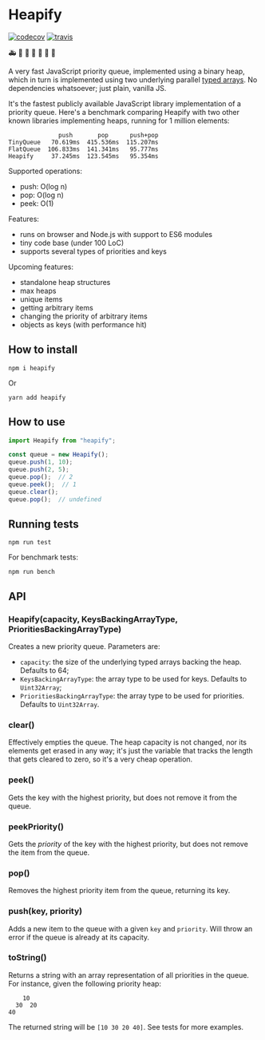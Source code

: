 
# Heapify

[![codecov](https://codecov.io/gh/luciopaiva/heapify/branch/master/graph/badge.svg)](https://codecov.io/gh/luciopaiva/heapify)
[![travis](https://api.travis-ci.com/luciopaiva/heapify.svg?branch=master)](https://travis-ci.com/luciopaiva/heapify)

🚑 🚴 🚌 🚕 🚗 🚚 🚛

A very fast JavaScript priority queue, implemented using a binary heap, which in turn is implemented using two underlying parallel [typed arrays](https://developer.mozilla.org/en-US/docs/Web/JavaScript/Reference/Global_Objects/TypedArray). No dependencies whatsoever; just plain, vanilla JS.

It's the fastest publicly available JavaScript library implementation of a priority queue. Here's a benchmark comparing Heapify with two other known libraries implementing heaps, running for 1 million elements:

```
              push       pop      push+pop
TinyQueue   70.619ms  415.536ms  115.207ms
FlatQueue  106.833ms  141.341ms   95.777ms
Heapify     37.245ms  123.545ms   95.354ms 
```

Supported operations:

- push: O(log n)
- pop: O(log n)
- peek: O(1)

Features:

- runs on browser and Node.js with support to ES6 modules
- tiny code base (under 100 LoC)
- supports several types of priorities and keys

Upcoming features:

- standalone heap structures
- max heaps
- unique items
- getting arbitrary items
- changing the priority of arbitrary items
- objects as keys (with performance hit)

## How to install

    npm i heapify

Or

    yarn add heapify

## How to use

```javascript
import Heapify from "heapify";

const queue = new Heapify();
queue.push(1, 10);
queue.push(2, 5);
queue.pop();  // 2
queue.peek();  // 1
queue.clear();
queue.pop();  // undefined
```

## Running tests

    npm run test

For benchmark tests:

    npm run bench

## API

### Heapify(capacity, KeysBackingArrayType, PrioritiesBackingArrayType)

Creates a new priority queue. Parameters are:

- `capacity`: the size of the underlying typed arrays backing the heap. Defaults to 64;
- `KeysBackingArrayType`: the array type to be used for keys. Defaults to `Uint32Array`;
- `PrioritiesBackingArrayType`: the array type to be used for priorities. Defaults to `Uint32Array`.

### clear()

Effectively empties the queue. The heap capacity is not changed, nor its elements get erased in any way; it's just the variable that tracks the length that gets cleared to zero, so it's a very cheap operation.

### peek()

Gets the key with the highest priority, but does not remove it from the queue.

### peekPriority()

Gets the _priority_ of the key with the highest priority, but does not remove the item from the queue.

### pop()

Removes the highest priority item from the queue, returning its key.

### push(key, priority)

Adds a new item to the queue with a given `key` and `priority`. Will throw an error if the queue is already at its capacity.

### toString()

Returns a string with an array representation of all priorities in the queue. For instance, given the following priority heap:

```
    10
  30  20
40
```

The returned string will be `[10 30 20 40]`. See tests for more examples.
